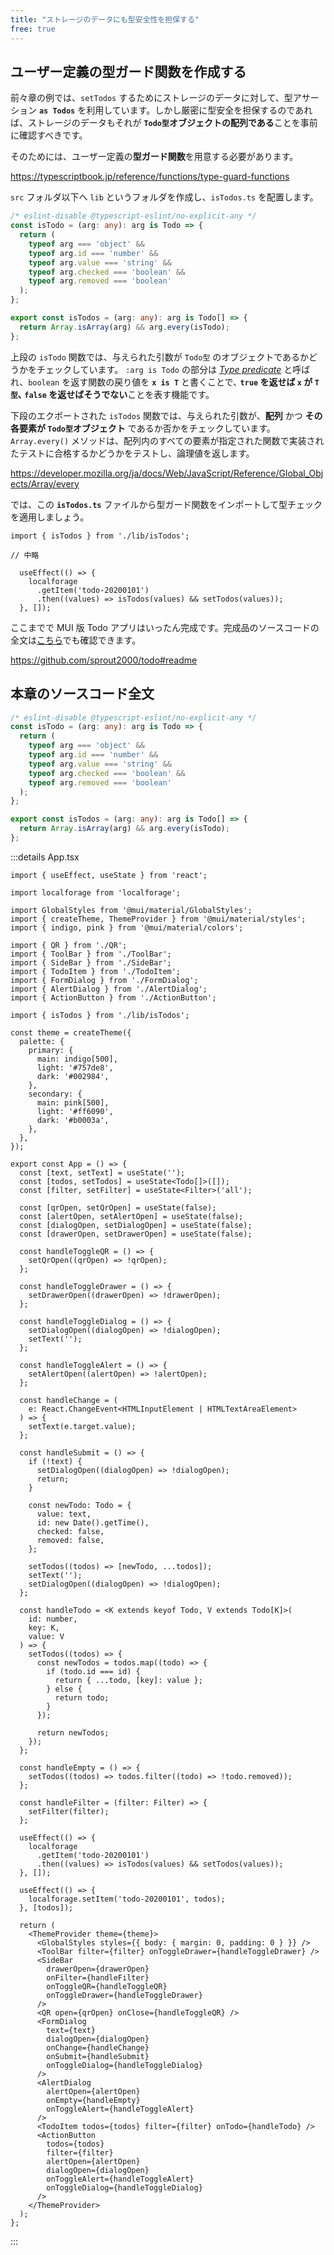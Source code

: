 ```yaml
---
title: "ストレージのデータにも型安全性を担保する"
free: true
---
```


## ユーザー定義の型ガード関数を作成する

前々章の例では、`setTodos` するためにストレージのデータに対して、型アサーション **`as Todos`** を利用しています。しかし厳密に型安全を担保するのであれば、ストレージのデータもそれが **`Todo型`オブジェクトの配列である**ことを事前に確認すべきです。

そのためには、ユーザー定義の**型ガード関数**を用意する必要があります。

https://typescriptbook.jp/reference/functions/type-guard-functions

`src` フォルダ以下へ `lib` というフォルダを作成し、`isTodos.ts` を配置します。

```ts:src/lib/isTodos.ts
/* eslint-disable @typescript-eslint/no-explicit-any */
const isTodo = (arg: any): arg is Todo => {
  return (
    typeof arg === 'object' &&
    typeof arg.id === 'number' &&
    typeof arg.value === 'string' &&
    typeof arg.checked === 'boolean' &&
    typeof arg.removed === 'boolean'
  );
};

export const isTodos = (arg: any): arg is Todo[] => {
  return Array.isArray(arg) && arg.every(isTodo);
};
```

上段の `isTodo` 関数では、与えられた引数が `Todo型` のオブジェクトであるかどうかをチェックしています。
`:arg is Todo` の部分は [_Type predicate_](https://typescriptbook.jp/reference/functions/type-guard-functions) と呼ばれ、`boolean` を返す関数の戻り値を **`x is T`** と書くことで､ **`true` を返せば `x` が `T型`､ `false` を返せばそうでない**ことを表す機能です。

下段のエクポートされた `isTodos` 関数では、与えられた引数が、**配列** かつ **その各要素が `Todo型`オブジェクト** であるか否かをチェックしています。
`Array.every()` メソッドは、配列内のすべての要素が指定された関数で実装されたテストに合格するかどうかをテストし、論理値を返します。

https://developer.mozilla.org/ja/docs/Web/JavaScript/Reference/Global_Objects/Array/every

では、この **`isTodos.ts`** ファイルから型ガード関数をインポートして型チェックを適用しましょう。

```jsx:src/App.tsx
import { isTodos } from './lib/isTodos';

// 中略

  useEffect(() => {
    localforage
      .getItem('todo-20200101')
      .then((values) => isTodos(values) && setTodos(values));
  }, []);
```

ここまでで MUI 版 Todo アプリはいったん完成です。完成品のソースコードの全文は[こちら](https://github.com/sprout2000/todo)でも確認できます。

https://github.com/sprout2000/todo#readme

## 本章のソースコード全文

```ts:src/lib/isTodos.ts
/* eslint-disable @typescript-eslint/no-explicit-any */
const isTodo = (arg: any): arg is Todo => {
  return (
    typeof arg === 'object' &&
    typeof arg.id === 'number' &&
    typeof arg.value === 'string' &&
    typeof arg.checked === 'boolean' &&
    typeof arg.removed === 'boolean'
  );
};

export const isTodos = (arg: any): arg is Todo[] => {
  return Array.isArray(arg) && arg.every(isTodo);
};
```

:::details App.tsx

```tsx:src/App.tsx
import { useEffect, useState } from 'react';

import localforage from 'localforage';

import GlobalStyles from '@mui/material/GlobalStyles';
import { createTheme, ThemeProvider } from '@mui/material/styles';
import { indigo, pink } from '@mui/material/colors';

import { QR } from './QR';
import { ToolBar } from './ToolBar';
import { SideBar } from './SideBar';
import { TodoItem } from './TodoItem';
import { FormDialog } from './FormDialog';
import { AlertDialog } from './AlertDialog';
import { ActionButton } from './ActionButton';

import { isTodos } from './lib/isTodos';

const theme = createTheme({
  palette: {
    primary: {
      main: indigo[500],
      light: '#757de8',
      dark: '#002984',
    },
    secondary: {
      main: pink[500],
      light: '#ff6090',
      dark: '#b0003a',
    },
  },
});

export const App = () => {
  const [text, setText] = useState('');
  const [todos, setTodos] = useState<Todo[]>([]);
  const [filter, setFilter] = useState<Filter>('all');

  const [qrOpen, setQrOpen] = useState(false);
  const [alertOpen, setAlertOpen] = useState(false);
  const [dialogOpen, setDialogOpen] = useState(false);
  const [drawerOpen, setDrawerOpen] = useState(false);

  const handleToggleQR = () => {
    setQrOpen((qrOpen) => !qrOpen);
  };

  const handleToggleDrawer = () => {
    setDrawerOpen((drawerOpen) => !drawerOpen);
  };

  const handleToggleDialog = () => {
    setDialogOpen((dialogOpen) => !dialogOpen);
    setText('');
  };

  const handleToggleAlert = () => {
    setAlertOpen((alertOpen) => !alertOpen);
  };

  const handleChange = (
    e: React.ChangeEvent<HTMLInputElement | HTMLTextAreaElement>
  ) => {
    setText(e.target.value);
  };

  const handleSubmit = () => {
    if (!text) {
      setDialogOpen((dialogOpen) => !dialogOpen);
      return;
    }

    const newTodo: Todo = {
      value: text,
      id: new Date().getTime(),
      checked: false,
      removed: false,
    };

    setTodos((todos) => [newTodo, ...todos]);
    setText('');
    setDialogOpen((dialogOpen) => !dialogOpen);
  };

  const handleTodo = <K extends keyof Todo, V extends Todo[K]>(
    id: number,
    key: K,
    value: V
  ) => {
    setTodos((todos) => {
      const newTodos = todos.map((todo) => {
        if (todo.id === id) {
          return { ...todo, [key]: value };
        } else {
          return todo;
        }
      });

      return newTodos;
    });
  };

  const handleEmpty = () => {
    setTodos((todos) => todos.filter((todo) => !todo.removed));
  };

  const handleFilter = (filter: Filter) => {
    setFilter(filter);
  };

  useEffect(() => {
    localforage
      .getItem('todo-20200101')
      .then((values) => isTodos(values) && setTodos(values));
  }, []);

  useEffect(() => {
    localforage.setItem('todo-20200101', todos);
  }, [todos]);

  return (
    <ThemeProvider theme={theme}>
      <GlobalStyles styles={{ body: { margin: 0, padding: 0 } }} />
      <ToolBar filter={filter} onToggleDrawer={handleToggleDrawer} />
      <SideBar
        drawerOpen={drawerOpen}
        onFilter={handleFilter}
        onToggleQR={handleToggleQR}
        onToggleDrawer={handleToggleDrawer}
      />
      <QR open={qrOpen} onClose={handleToggleQR} />
      <FormDialog
        text={text}
        dialogOpen={dialogOpen}
        onChange={handleChange}
        onSubmit={handleSubmit}
        onToggleDialog={handleToggleDialog}
      />
      <AlertDialog
        alertOpen={alertOpen}
        onEmpty={handleEmpty}
        onToggleAlert={handleToggleAlert}
      />
      <TodoItem todos={todos} filter={filter} onTodo={handleTodo} />
      <ActionButton
        todos={todos}
        filter={filter}
        alertOpen={alertOpen}
        dialogOpen={dialogOpen}
        onToggleAlert={handleToggleAlert}
        onToggleDialog={handleToggleDialog}
      />
    </ThemeProvider>
  );
};
```

:::
